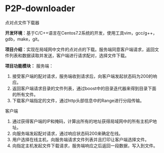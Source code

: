 # P2P-downloader
点对点文件下载器

**开发环境**：基于C/C++语言在Centos7.2系统的开发，使用工具vim，gcc/g++，gdb，make，git。

**项目介绍**：实现在局域网中文件的点对点的下载。服务端同意客户端请求，返回文件列表和数据读取并发送，客户端进行请求配对，选择文件下载。

**项目功能模块：**
服务端：
1. 接受客户端的配对请求，服务端收到请求后，向客户端发起状态码为200的响应。
2. 返回客户端请求目录的文件列表，通过boost中的目录迭代器来得到目录下面的所有文件。
3. 下载客户端指定的文件，通过http头部信息中的Range进行分段传输。

客户端

1. 通过获得客户端的IP和掩码，计算出所有的地址获得局域网中的所有主机IP地址。
2. 向服务端发起配对请求，通过响应状态码200来确定在线。
3. 用户选择在线主机，向服务端请求文件列表并且打印让客户端选择文件。
4. 向指定主机发起文件下载请求，服务端响应之后返回一段数据，写入到文件。
